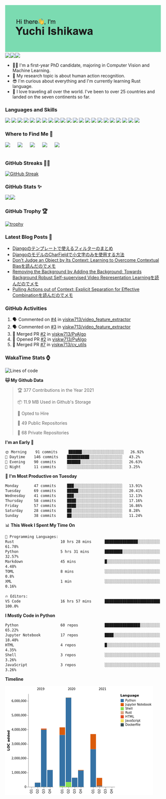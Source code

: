 <img src="https://github.com/yiskw713/yiskw713/blob/master/header.png?raw=true">

<a href="http://yiskw713.github.io">
  <img align="left" src="https://img.shields.io/website?down_color=red&down_message=down&label=MY%20WEBSITE&style=for-the-badge&up_message=up&url=http%3A%2F%2Fyiskw713.github.io" />
</a>
<a href="https://yiskw713.hatenablog.com/">
  <img align="left" src="https://img.shields.io/website?down_color=red&down_message=down&label=MY%20BLOG&style=for-the-badge&up_message=open&up_color=blue&url=https://yiskw713.hatenablog.com/" />
</a>
<a href="https://twitter.com/yciskw_">
  <img align="left" src="https://img.shields.io/twitter/follow/yciskw_?logo=Twitter&style=for-the-badge" />
</a>

<br />
<br />

* 👨‍💻 I'm a first-year PhD candidate, majoring in Computer Vision and Machine Learning. 
* 🧪 My research topic is about human action recognition.
* 😎 I'm curious about everything and I'm currently learning Rust language.
* 🎒 I love traveling all over the world. I've been to over 25 countries and landed on the seven continents so far.

### Languages and Skills

<p>
<img src="https://img.shields.io/badge/-Python-3776AB?style=flat-square&logo=Python&logoColor=white"/>
<img src="https://img.shields.io/badge/-PyTorch-EE4C2C?style=flat-square&logo=PyTorch&logoColor=white"/>
<img src="https://img.shields.io/badge/-pandas-150458?style=flat-square&logo=pandas&logoColor=white"/>
<img src="https://img.shields.io/badge/-Django-092E20?style=flat-square&logo=Django&logoColor=white"/>
<img src="https://img.shields.io/badge/-Rust-000000?style=flat-square&logo=Rust&logoColor=white"/>
<img src="https://img.shields.io/badge/-JavaScript-F7DF1E?style=flat-square&logo=JavaScript&logoColor=black"/>
<img src="https://img.shields.io/badge/-TypeScript-007ACC?style=flat-square&logo=TypeScript&logoColor=white"/>
<img src="https://img.shields.io/badge/-Vue.js-42B883?style=flat-square&logo=Vue.js&logoColor=white"/>
<img src="https://img.shields.io/badge/-Nuxt.js-00C58E?style=flat-square&logo=Vue.js&logoColor=white"/>
<img src="https://img.shields.io/badge/-C++-00599C?style=flat-square&logo=c%2B%2B&logoColor=white"/>
<img src="https://img.shields.io/badge/-HTML5-E34F26?style=flat-square&logo=HTML5&logoColor=white"/>
<img src="https://img.shields.io/badge/-CSS3-1572B6?style=flat-square&logo=CSS3&logoColor=white"/>
<img src="https://img.shields.io/badge/-Sass-1572B6?style=flat-square&logo=SASS&logoColor=white"/>
<img src="https://img.shields.io/badge/-MySQL-F29111?style=flat-square&logo=MySQL&logoColor=white"/>
<img src="https://img.shields.io/badge/-PostgreSQL-F29111?style=flat-square&logo=PostgreSQL&logoColor=white"/>
<img src="https://img.shields.io/badge/-Visual%20Studio%20Code-23A9F2?style=flat-square&logo=Visual%20Studio%20Code&logoColor=white"/>
<img src="https://img.shields.io/badge/-Vim-1572B6?style=flat-square&logo=Vim&logoColor=white"/>
<img src="https://img.shields.io/badge/-Github-181717?style=flat-square&logo=GitHub&logoColor=white"/>
<img src="https://img.shields.io/badge/-Git-F44D27?style=flat-square&logo=Git&logoColor=white"/>
<img src="https://img.shields.io/badge/-Google%20Cloud-4285F4?style=flat-square&logo=Google%20Cloud&logoColor=white"/>
<img src="https://img.shields.io/badge/-Amazon%20AWS-232F3E?style=flat-square&logo=Amazon%20AWS&logoColor=white"/>
<img src="https://img.shields.io/badge/-Docker-2496ED?style=flat-square&logo=Docker&logoColor=white"/>
</p>

### Where to Find Me 👀

[<img align="left" width="40px" src="https://img.icons8.com/fluent/96/000000/domain.png" />][website]
[<img align="left" width="40px" src="https://img.icons8.com/color/96/000000/twitter-squared.png" />][twitter]
[<img align="left" width="40px" src="https://img.icons8.com/color/96/000000/linkedin.png" />][linkedin]
[<img align="left" width="40px" src="https://img.icons8.com/color/96/000000/instagram-new.png" />][instagram]
[<img align="left" width="40px" src="https://img.icons8.com/color/96/000000/facebook.png" />][facebook]

<br />
<br />

### GitHub Streaks 🏃‍♂️

[![GitHub Streak](http://github-readme-streak-stats.herokuapp.com?user=yiskw713&theme=gotham&hide_border=true)](https://git.io/streak-stats)

### GitHub Stats ✨

<img align="left" src="https://github-readme-stats.yiskw713.vercel.app/api?username=yiskw713&count_private=true&show_icons=true&theme=gotham&include_all_commits=true" />
<img src="https://github-readme-stats.yiskw713.vercel.app/api/top-langs/?username=yiskw713&hide=jupyter%20notebook&layout=compact&theme=gotham" />

<br />

### GitHub Trophy 🏆

[![trophy](https://github-profile-trophy.vercel.app/?username=yiskw713&theme=alduin)](https://github.com/ryo-ma/github-profile-trophy)

### Latest Blog Posts 📕

<!-- BLOG-POST-LIST:START -->
- [Djangoのテンプレートで使えるフィルターのまとめ](https://yiskw713.hatenablog.com/entry/2021/05/04/183447)
- [DjangoのモデルのCharFieldで小文字のみを使用する方法](https://yiskw713.hatenablog.com/entry/2021/05/04/175637)
- [Don't Judge an Object by Its Context: Learning to Overcome Contextual Biasを読んだのでメモ](https://yiskw713.hatenablog.com/entry/2021/04/09/145405)
- [Removing the Background by Adding the Background: Towards Background Robust Self-supervised Video Representation Learningを読んだのでメモ](https://yiskw713.hatenablog.com/entry/2021/04/08/213641)
- [Pulling Actions out of Context: Explicit Separation for Effective Combinationを読んだのでメモ](https://yiskw713.hatenablog.com/entry/2021/04/08/212843)
<!-- BLOG-POST-LIST:END -->

### GitHub Activities

<!--START_SECTION:activity-->
1. 🗣 Commented on [#4](https://github.com/yiskw713/video_feature_extractor/issues/4) in [yiskw713/video_feature_extractor](https://github.com/yiskw713/video_feature_extractor)
2. 🗣 Commented on [#3](https://github.com/yiskw713/video_feature_extractor/issues/3) in [yiskw713/video_feature_extractor](https://github.com/yiskw713/video_feature_extractor)
3. 🎉 Merged PR [#2](https://github.com/yiskw713/PyAlgo/pull/2) in [yiskw713/PyAlgo](https://github.com/yiskw713/PyAlgo)
4. 💪 Opened PR [#2](https://github.com/yiskw713/PyAlgo/pull/2) in [yiskw713/PyAlgo](https://github.com/yiskw713/PyAlgo)
5. 🎉 Merged PR [#7](https://github.com/yiskw713/cv_utils/pull/7) in [yiskw713/cv_utils](https://github.com/yiskw713/cv_utils)
<!--END_SECTION:activity-->

### WakaTime Stats ⌚️

<!--START_SECTION:waka-->
![Lines of code](https://img.shields.io/badge/From%20Hello%20World%20I%27ve%20Written-22.1%20million%20lines%20of%20code-blue)

**🐱 My Github Data** 

> 🏆 377 Contributions in the Year 2021
 > 
> 📦 11.9 MB Used in Github's Storage 
 > 
> 💼 Opted to Hire
 > 
> 📜 49 Public Repositories 
 > 
> 🔑 68 Private Repositories  
 > 
**I'm an Early 🐤** 

```text
🌞 Morning    91 commits     ██████░░░░░░░░░░░░░░░░░░░   26.92% 
🌆 Daytime    146 commits    ██████████░░░░░░░░░░░░░░░   43.2% 
🌃 Evening    90 commits     ██████░░░░░░░░░░░░░░░░░░░   26.63% 
🌙 Night      11 commits     ░░░░░░░░░░░░░░░░░░░░░░░░░   3.25%

```
📅 **I'm Most Productive on Tuesday** 

```text
Monday       47 commits     ███░░░░░░░░░░░░░░░░░░░░░░   13.91% 
Tuesday      69 commits     █████░░░░░░░░░░░░░░░░░░░░   20.41% 
Wednesday    41 commits     ███░░░░░░░░░░░░░░░░░░░░░░   12.13% 
Thursday     58 commits     ████░░░░░░░░░░░░░░░░░░░░░   17.16% 
Friday       57 commits     ████░░░░░░░░░░░░░░░░░░░░░   16.86% 
Saturday     28 commits     ██░░░░░░░░░░░░░░░░░░░░░░░   8.28% 
Sunday       38 commits     ██░░░░░░░░░░░░░░░░░░░░░░░   11.24%

```


📊 **This Week I Spent My Time On** 

```text
💬 Programming Languages: 
Rust                     10 hrs 28 mins      ███████████████░░░░░░░░░░   61.78% 
Python                   5 hrs 31 mins       ████████░░░░░░░░░░░░░░░░░   32.57% 
Markdown                 45 mins             █░░░░░░░░░░░░░░░░░░░░░░░░   4.48% 
TOML                     8 mins              ░░░░░░░░░░░░░░░░░░░░░░░░░   0.8% 
XML                      1 min               ░░░░░░░░░░░░░░░░░░░░░░░░░   0.16%

🔥 Editors: 
VS Code                  16 hrs 57 mins      █████████████████████████   100.0%

```

**I Mostly Code in Python** 

```text
Python                   60 repos            ████████████████░░░░░░░░░   65.22% 
Jupyter Notebook         17 repos            ████░░░░░░░░░░░░░░░░░░░░░   18.48% 
HTML                     4 repos             █░░░░░░░░░░░░░░░░░░░░░░░░   4.35% 
Shell                    3 repos             ░░░░░░░░░░░░░░░░░░░░░░░░░   3.26% 
JavaScript               3 repos             ░░░░░░░░░░░░░░░░░░░░░░░░░   3.26%

```


**Timeline**

![Chart not found](https://raw.githubusercontent.com/yiskw713/yiskw713/master/charts/bar_graph.png) 


<!--END_SECTION:waka-->


[website]: https://yiskw713.github.io
[twitter]: https://twitter.com/yciskw_
[instagram]: https://www.instagram.com/yciskw_/
[linkedin]: https://www.linkedin.com/in/yiskw713/
[facebook]: https://www.facebook.com/yuchi.ishikawa.7
[blog]: https://yiskw713.hatenablog.com/
